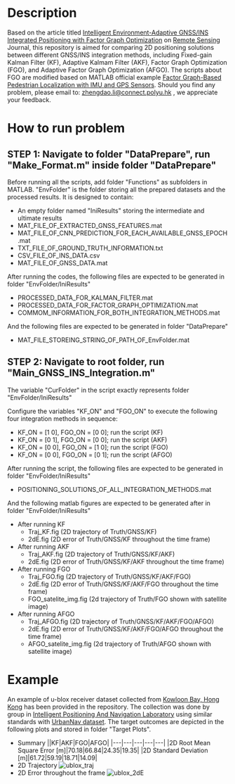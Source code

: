 # Description
Based on the article titled [Intelligent Environment-Adaptive GNSS/INS Integrated Positioning with Factor Graph Optimization](https://www.mdpi.com/2072-4292/16/1/181) on [Remote Sensing](https://www.mdpi.com/journal/remotesensing) Journal, this repository is aimed for comparing 2D positioning solutions between different GNSS/INS integration methods, including Fixed-gain Kalman Filter (KF), Adaptive Kalmam Filter (AKF), Factor Graph Optimization (FGO), and Adaptive Factor Graph Optimization (AFGO). The scripts about FGO are modified based on MATLAB official example [Factor Graph-Based Pedestrian Localization with IMU and GPS Sensors](https://uk.mathworks.com/help/nav/ug/factor-graph-based-pedestrian-localization-imu-gps.html). Should you find any problem, please email to: zhengdao.li@connect.polyu.hk , we appreciate your feedback.

# How to run problem
## STEP 1: Navigate to folder "DataPrepare", run "Make_Format.m" inside folder "DataPrepare"
Before running all the scripts, add folder "Functions" as subfolders in MATLAB.
"EnvFolder" is the folder storing all the prepared datasets and the processed results. It is designed to contain:
- An empty folder named "IniResults" storing the intermediate and ultimate results
- MAT_FILE_OF_EXTRACTED_GNSS_FEATURES.mat
- MAT_FILE_OF_CNN_PREDICTION_FOR_EACH_AVAILABLE_GNSS_EPOCH.mat
- TXT_FILE_OF_GROUND_TRUTH_INFORMATION.txt
- CSV_FILE_OF_INS_DATA.csv
- MAT_FILE_OF_GNSS_DATA.mat

After running the codes, the following files are expected to be generated in folder "EnvFolder/IniResults" 
- PROCESSED_DATA_FOR_KALMAN_FILTER.mat
- PROCESSED_DATA_FOR_FACTOR_GRAPH_OPTIMIZATION.mat
- COMMOM_INFORMATION_FOR_BOTH_INTEGRATION_METHODS.mat

And the following files are expected to be generated in folder "DataPrepare" 
- MAT_FILE_STOREING_STRING_OF_PATH_OF_EnvFolder.mat

## STEP 2: Navigate to root folder, run "Main_GNSS_INS_Integration.m"
The variable "CurFolder" in the script exactly represents folder "EnvFolder/IniResults"

Configure the variables "KF_ON" and "FGO_ON" to execute the following four integration methods in sequence:
- KF_ON = [1 0], FGO_ON = [0 0]; run the script (KF)
- KF_ON = [0 1], FGO_ON = [0 0]; run the script (AKF)
- KF_ON = [0 0], FGO_ON = [1 0]; run the script (FGO)
- KF_ON = [0 0], FGO_ON = [0 1]; run the script (AFGO)

After running the script, the following files are expected to be generated in folder "EnvFolder/IniResults" 
- POSITIONING_SOLUTIONS_OF_ALL_INTEGRATION_METHODS.mat

And the following matlab figures are expected to be generated after in folder "EnvFolder/IniResults"
- After running KF
  - Traj_KF.fig (2D trajectory of Truth/GNSS/KF)
  - 2dE.fig (2D error of Truth/GNSS/KF throughout the time frame)
- After running AKF
  - Traj_AKF.fig (2D trajectory of Truth/GNSS/KF/AKF)
  - 2dE.fig (2D error of Truth/GNSS/KF/AKF throughout the time frame)
- After running FGO
  - Traj_FGO.fig (2D trajectory of Truth/GNSS/KF/AKF/FGO)
  - 2dE.fig (2D error of Truth/GNSS/KF/AKF/FGO throughout the time frame)
  - FGO_satelite_img.fig (2d trajectory of Truth/FGO shown with satellite image)
- After running AFGO
  - Traj_AFGO.fig (2D trajectory of Truth/GNSS/KF/AKF/FGO/AFGO)
  - 2dE.fig (2D error of Truth/GNSS/KF/AKF/FGO/AFGO throughout the time frame)
  - AFGO_satelite_img.fig (2d trajectory of Truth/AFGO shown with satellite image)

# Example
An example of u-blox receiver dataset collected from [Kowloon Bay, Hong Kong](https://www.google.com/maps/place/%E4%B9%9D%E9%BE%99%E6%B9%BE/@22.3207264,114.2052806,16z/data=!4m6!3m5!1s0x34040139ce5cb28d:0xebb076fb9d3032f4!8m2!3d22.3080749!4d114.2018982!16zL20vMDIyeng3?entry=ttu) has been provided in the repository. The collection was done by group in [Intelligent Positioning And Navigation Laboratory](https://github.com/IPNL-POLYU) using similar standards with [UrbanNav dataset](https://github.com/IPNL-POLYU/UrbanNavDataset). The target outcomes are depicted in the following plots and stored in folder "Target Plots".
- Summary
  ||KF|AKF|FGO|AFGO|
  |---|---|---|---|---|
  |2D Root Mean Square Error [m]|70.18|66.84|24.35|19.35|
  |2D Standard Deviation [m]|61.72|59.19|18.71|14.09|
- 2D Trajectory
  ![ublox_traj](https://github.com/ZhengdaoLI0602/GNSS_INS_Integrations_Comparisons/assets/80500317/ba8c2d80-bd2f-40f7-ac64-141f05f35818)
- 2D Error throughout the frame
  ![ublox_2dE](https://github.com/ZhengdaoLI0602/GNSS_INS_Integrations_Comparisons/assets/80500317/0daa70d9-9e24-4ee8-b670-b51fd9794b71)




